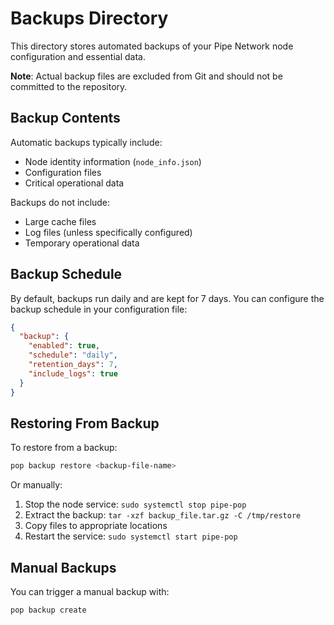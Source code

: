# Backups Directory

This directory stores automated backups of your Pipe Network node configuration and essential data.

**Note**: Actual backup files are excluded from Git and should not be committed to the repository.

## Backup Contents

Automatic backups typically include:

- Node identity information (`node_info.json`)
- Configuration files
- Critical operational data

Backups do not include:
- Large cache files
- Log files (unless specifically configured)
- Temporary operational data

## Backup Schedule

By default, backups run daily and are kept for 7 days. You can configure the backup schedule in your configuration file:

```json
{
  "backup": {
    "enabled": true,
    "schedule": "daily",
    "retention_days": 7,
    "include_logs": true
  }
}
```

## Restoring From Backup

To restore from a backup:

```bash
pop backup restore <backup-file-name>
```

Or manually:

1. Stop the node service: `sudo systemctl stop pipe-pop`
2. Extract the backup: `tar -xzf backup_file.tar.gz -C /tmp/restore`
3. Copy files to appropriate locations
4. Restart the service: `sudo systemctl start pipe-pop`

## Manual Backups

You can trigger a manual backup with:

```bash
pop backup create
```
